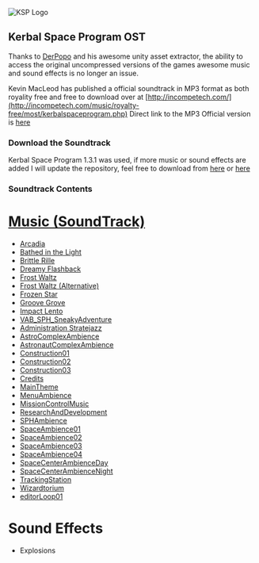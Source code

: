 ![KSP Logo](https://kerbalspaceprogram.com/en/wp-content/uploads/2015/03/conqueringSpace_bannerWeb.jpg)
## Kerbal Space Program OST

Thanks to [DerPopo](https://github.com/DerPopo/UABE) and his awesome unity asset extractor, the ability to access the original uncompressed versions of the games awesome music and sound effects is no longer an issue.

Kevin MacLeod has published a official soundtrack in MP3 format as both royality free and free to download over at [http://incompetech.com/](http://incompetech.com/music/royalty-free/most/kerbalspaceprogram.php) Direct link to the MP3 Official version is [here](http://incompetech.com/music/royalty-free/most/kspost.zip)

### Download the Soundtrack

Kerbal Space Program 1.3.1 was used, if more music or sound effects are added I will update the repository, feel free to download from [here](https://github.com/4669842/KSP-OST/releases) 
or
[here](https://cdn.rawgit.com/4669842/KSP-OST/archive/KSP_Soundtrack.zip)

### Soundtrack Contents
 # [Music (SoundTrack)](https://github.com/4669842/KSP-OST/tree/master/Music)
  * [Arcadia](https://cdn.rawgit.com/4669842/KSP-OST/cfdae783/Music/Arcadia-sharedassets0.assets-1180.wav)
  * [Bathed in the Light](https://cdn.rawgit.com/4669842/KSP-OST/cfdae783/Music/Bathed%20in%20the%20Light-sharedassets0.assets-1231.wav)
  * [Brittle Rille](https://cdn.rawgit.com/4669842/KSP-OST/cfdae783/Music/Brittle%20Rille-sharedassets0.assets-1171.wav)
  * [Dreamy Flashback](https://cdn.rawgit.com/4669842/KSP-OST/cfdae783/Music/Dreamy%20Flashback-sharedassets0.assets-1268.wav)
  * [Frost Waltz ](https://cdn.rawgit.com/4669842/KSP-OST/cfdae783/Music/Frost%20Waltz-sharedassets0.assets-1237.wav)
  * [Frost Waltz (Alternative)](https://cdn.rawgit.com/4669842/KSP-OST/cfdae783/Music/Frost%20Waltz%20(Alternate)-sharedassets0.assets-1232.wav)
  * [Frozen Star](https://cdn.rawgit.com/4669842/KSP-OST/cfdae783/Music/Frozen%20Star-sharedassets0.assets-1182.wav)
  * [Groove Grove](https://cdn.rawgit.com/4669842/KSP-OST/cfdae783/Music/Groove%20Grove-sharedassets0.assets-1205.wav)
  * [Impact Lento](https://cdn.rawgit.com/4669842/KSP-OST/cfdae783/Music/Impact%20Lento-sharedassets0.assets-1212.wav)
  * [VAB_SPH_SneakyAdventure](https://cdn.rawgit.com/4669842/KSP-OST/cfdae783/Music/KSP%20_%20VAB_SPH_SneakyAdventure-sharedassets0.assets-1221.wav)
  * [Administration Stratejazz](https://cdn.rawgit.com/4669842/KSP-OST/cfdae783/Music/KSP_Administration_Stratejazz-sharedassets0.assets-1264.wav)
  * [AstroComplexAmbience](https://cdn.rawgit.com/4669842/KSP-OST/cfdae783/Music/KSP_AstroComplexAmbience-resources.assets-328.wav)
  * [AstronautComplexAmbience](https://cdn.rawgit.com/4669842/KSP-OST/cfdae783/Music/KSP_AstronautComplexAmbience-sharedassets0.assets-1203.wav)
  * [Construction01](https://cdn.rawgit.com/4669842/KSP-OST/cfdae783/Music/KSP_Construction01-sharedassets0.assets-1218.wav)
  * [Construction02](https://cdn.rawgit.com/4669842/KSP-OST/cfdae783/Music/KSP_Construction02-sharedassets0.assets-1218.wav)
  * [Construction03](https://cdn.rawgit.com/4669842/KSP-OST/cfdae783/Music/KSP_Construction03-sharedassets0.assets-1218.wav)
  * [Credits](https://cdn.rawgit.com/4669842/KSP-OST/cfdae783/Music/KSP_Credits-sharedassets0.assets-1176.wav)
  * [MainTheme](https://cdn.rawgit.com/4669842/KSP-OST/cfdae783/Music/KSP_MainTheme-sharedassets0.assets-1198.wav)
  * [MenuAmbience](https://cdn.rawgit.com/4669842/KSP-OST/cfdae783/Music/KSP_MenuAmbience-sharedassets0.assets-1202.wav)
  * [MissionControlMusic](https://cdn.rawgit.com/4669842/KSP-OST/cfdae783/Music/KSP_MissionControlMusic-sharedassets0.assets-1266.wav)
  * [ResearchAndDevelopment](https://github.com/4669842/KSP-OST/blob/master/Music/KSP_ResearchAndDevelopment-sharedassets0.assets-1251.wav)
  * [SPHAmbience](https://cdn.rawgit.com/4669842/KSP-OST/cfdae783/Music/KSP_SPHAmbience-sharedassets0.assets-1261.wav)
  * [SpaceAmbience01](https://cdn.rawgit.com/4669842/KSP-OST/cfdae783/Music/KSP_SpaceAmbience01-sharedassets0.assets-1224.wav)
  * [SpaceAmbience02](https://cdn.rawgit.com/4669842/KSP-OST/cfdae783/Music/KSP_SpaceAmbience02-sharedassets0.assets-1224.wav)
  * [SpaceAmbience03](https://cdn.rawgit.com/4669842/KSP-OST/cfdae783/Music/KSP_SpaceAmbience03-sharedassets0.assets-1224.wav)
  * [SpaceAmbience04](https://cdn.rawgit.com/4669842/KSP-OST/cfdae783/Music/KSP_SpaceAmbience04-sharedassets0.assets-1224.wav)
  * [SpaceCenterAmbienceDay](https://cdn.rawgit.com/4669842/KSP-OST/cfdae783/Music/KSP_SpaceCenterAmbienceDay-sharedassets0.assets-1217.wav)
  * [SpaceCenterAmbienceNight](https://cdn.rawgit.com/4669842/KSP-OST/cfdae783/Music/KSP_SpaceCenterAmbienceNight-sharedassets0.assets-1217.wav)
  * [TrackingStation](https://cdn.rawgit.com/4669842/KSP-OST/cfdae783/Music/KSP_TrackingStation-sharedassets0.assets-1192.wav)
  * [Wizardtorium](https://cdn.rawgit.com/4669842/KSP-OST/cfdae783/Music/Wizardtorium-sharedassets0.assets-1175.wav)
  * [editorLoop01](https://cdn.rawgit.com/4669842/KSP-OST/cfdae783/Music/editorLoop01-sharedassets0.assets-1241.wav)
# Sound Effects
  * Explosions
